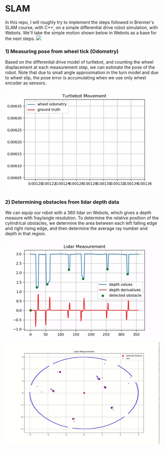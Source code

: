 # SLAM
In this repo, I will roughly try to implement the steps followed in Brenner's SLAM course, with C++, on a simple differential drive robot simulation, with Webots.
We'll take the simple motion shown below in Webots as a base for the next steps.
![](figures/turtlebot_motion.gif)

### 1) Measuring pose from wheel tick (Odometry)
Based on the differential drive model of turtlebot, and counting the wheel displacement at each measurement step, we can estimate the pose of the robot. Note that due to small angle approximation in the turn model and due to wheel slip, the pose error is accumulating when we use only wheel encoder as sensors.

![](figures/wheel_odometry.gif)

### 2) Determining obstacles from lidar depth data
We can equip our robot with a 360 lidar on Webots, which gives a depth measure with 1ray/angle resolution. To determine the relative position of the cylindrical obstacles, we determine the area between each left falling edge and right rising edge, and then determine the average ray number and depth in that region.

![](figures/depths_and_derivatives.gif) 
![](figures/point_cloud.gif)
